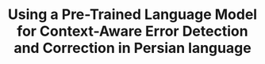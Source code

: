 ---
title: "Using a Pre-Trained Language Model for Context-Aware Error Detection and Correction in Persian language"
collection: publications
permalink: /publication/Virastman
excerpt: "This paper presents a Persian spell checker called Virastman, which aims to detect and correct non-word and real-word errors in a sentence. A state-of-the-art method based on sequence labeling with BERT detects real-word errors on a small artificially made dataset. An unsupervised model based on BERT is used for correcting errors by calculating the probability of each candidate in a sentence (including the detected word). A highly probable candidate word is selected as the correct word if some conditions are met based on two  thresholds named alpha and beta. Our experiments across six distinct test sets underscore our proposed methodology's notable superiority in detecting and correcting real-word and non-word errors compared to the baselines. More specifically, our approach demonstrates an average enhancement of 3.41% in error detection and an average substantial 15% in error correction when assessed using the F0.5 metric, thus surpassing contemporary baselines, establishing our method as the state-of-the-art for error detection and correction."
---